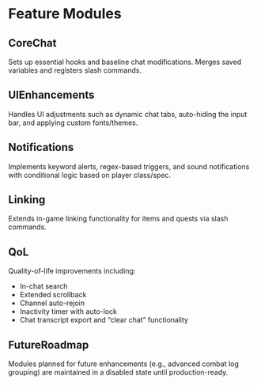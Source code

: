 # Feature Modules

## CoreChat
Sets up essential hooks and baseline chat modifications. Merges saved variables and registers slash commands.

## UIEnhancements
Handles UI adjustments such as dynamic chat tabs, auto-hiding the input bar, and applying custom fonts/themes.

## Notifications
Implements keyword alerts, regex-based triggers, and sound notifications with conditional logic based on player class/spec.

## Linking
Extends in-game linking functionality for items and quests via slash commands.

## QoL
Quality-of-life improvements including:
- In-chat search
- Extended scrollback
- Channel auto-rejoin
- Inactivity timer with auto-lock
- Chat transcript export and “clear chat” functionality

## FutureRoadmap
Modules planned for future enhancements (e.g., advanced combat log grouping) are maintained in a disabled state until production-ready.
